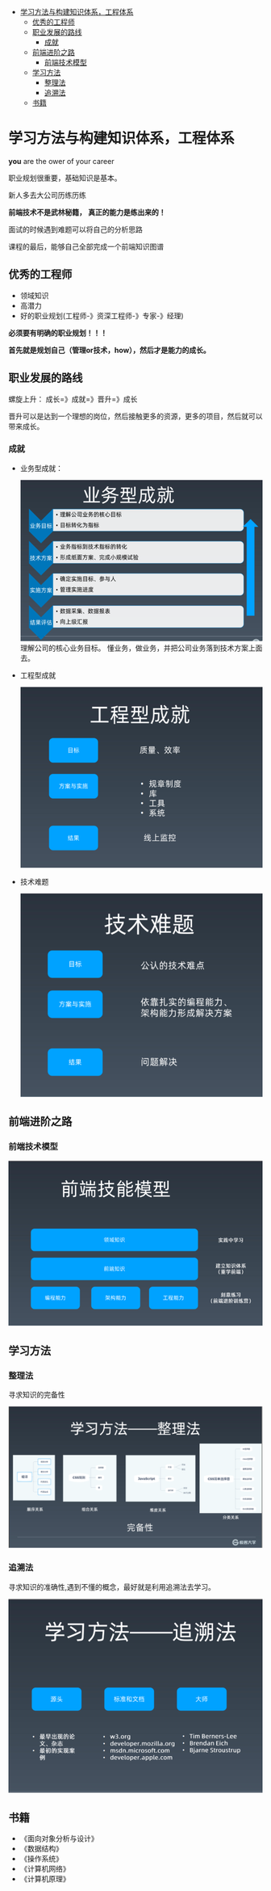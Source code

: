 <!-- TOC -->

- [学习方法与构建知识体系，工程体系](#学习方法与构建知识体系工程体系)
  - [优秀的工程师](#优秀的工程师)
  - [职业发展的路线](#职业发展的路线)
    - [成就](#成就)
  - [前端进阶之路](#前端进阶之路)
    - [前端技术模型](#前端技术模型)
  - [学习方法](#学习方法)
    - [整理法](#整理法)
    - [追溯法](#追溯法)
  - [书籍](#书籍)

<!-- /TOC -->

# 学习方法与构建知识体系，工程体系

**you** are the ower of your career

职业规划很重要，基础知识是基本。

新人多去大公司历练历练

**前端技术不是武林秘籍，**
**真正的能力是练出来的！**

面试的时候遇到难题可以将自己的分析思路

课程的最后，能够自己全部完成一个前端知识图谱

## 优秀的工程师

- 领域知识
- 高潜力
- 好的职业规划(工程师-》资深工程师-》专家-》经理)

**必须要有明确的职业规划！！！**

**首先就是规划自己（管理or技术，how），然后才是能力的成长。**


## 职业发展的路线

螺旋上升： 成长=》成就=》晋升=》成长

晋升可以是达到一个理想的岗位，然后接触更多的资源，更多的项目，然后就可以带来成长。

### 成就

- 业务型成就：
  <!-- ![](./img/business-achievements.png) -->
  <img src="./img/business-achievements.png">
  理解公司的核心业务目标。
  懂业务，做业务，并把公司业务落到技术方案上面去。

- 工程型成就
  <!-- ![](./img/engineering-achievements.png) -->
  <img src="./img/engineering-achievements.png">
  
- 技术难题
  <!-- ![](./img/technical-problems.png) -->
  <img src="./img/technical-problems.png">

## 前端进阶之路

### 前端技术模型

<!-- ![](./img/technology-model.png) -->
<img src="./img/technology-model.png">

## 学习方法

### 整理法

寻求知识的完备性

<!-- ![](./img/arrangement-method.png) -->
<img src="./img/arrangement-method.png">

### 追溯法

寻求知识的准确性,遇到不懂的概念，最好就是利用追溯法去学习。

<!-- ![](../week01/img/retrospective-method.png) -->
<img src="./img/retrospective-method.png">

## 书籍

- 《面向对象分析与设计》
- 《数据结构》
- 《操作系统》
- 《计算机网络》
- 《计算机原理》

